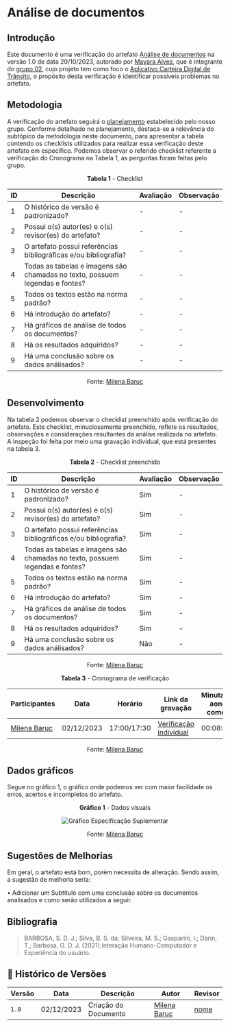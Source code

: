 # Análise de documentos

## Introdução

Este documento é uma verificação do artefato [Análise de documentos](../../../elicitação/PerfildeUsuario/AnaliseDocumento.md) na versão 1.0 de data 20/10/2023, autorado por [Mayara Alves](https://github.com/Mayara-tech), que é integrante do [grupo 02](https://github.com/Requisitos-de-Software/2023.2-Carteira_Digital_de_Transito), cujo projeto tem como foco o [Aplicativo Carteira Digital de Trânsito](https://play.google.com/store/apps/details?id=br.gov.serpro.cnhe&hl=pt_BR&gl=US), o propósito desta verificação é identificar possíveis problemas no artefato.

## Metodologia

A verificação do artefato seguirá o [planejamento](../../verificacao/planejamendoDaVerificacao.md) estabelecido pelo nosso grupo. Conforme detalhado no planejamento, destaca-se a relevância do subtópico da metodologia neste documento, para apresentar a tabela contendo os checklists utilizados para realizar essa verificação deste artefato em específico. Podemos observar o referido checklist referente a verificação do Cronograma na Tabela 1, as perguntas foram feitas pelo grupo.

<center>

**Tabela 1** - Checklist

| ID | Descrição                                                                           | Avaliação  | Observação |
|----|-------------------------------------------------------------------------------------|------------|------------|
| 1  | O histórico de versão é padronizado?                                                |      -     |     -      |
| 2  | Possui o(s) autor(es) e o(s) revisor(es) do artefato?                               |      -     |     -      |
| 3  | O artefato possui referências bibliográficas e/ou bibliografia?                     |      -     |     -      |
| 4  | Todas as tabelas e imagens são chamadas no texto, possuem legendas e fontes?        |      -     |     -      |
| 5  | Todos os textos estão na norma padrão?                                              |      -     |     -      |
| 6  | Há introdução do artefato?                                                          |      -     |     -      |
| 7  | Há gráficos de análise de todos os documentos?                                      |      -     |     -      |
| 8  | Há os resultados adquiridos?                                                        |      -     |     -      |
| 9  | Há uma conclusão sobre os dados análisados?                                         |      -     |     -      |

Fonte: [Milena Baruc](https://github.com/MilenaBaruc)

</center>

## Desenvolvimento

Na tabela 2 podemos observar o checklist preenchido após verificação do artefato. Este checklist, minuciosamente preenchido, reflete os resultados, observações e considerações resultantes da análise realizada no artefato. A inspeção foi feita por meio uma gravação individual, que está presentes na tabela 3.

<center>

**Tabela 2** - Checklist preenchido

| ID | Descrição                                                                           | Avaliação  | Observação |
|----|-------------------------------------------------------------------------------------|------------|------------|
| 1  | O histórico de versão é padronizado?                                                | Sim |     -      |
| 2  | Possui o(s) autor(es) e o(s) revisor(es) do artefato?                               | Sim |     -      |
| 3  | O artefato possui referências bibliográficas e/ou bibliografia?                     | Sim |     -      |
| 4  | Todas as tabelas e imagens são chamadas no texto, possuem legendas e fontes?        | Sim |     -      |
| 5  | Todos os textos estão na norma padrão?                                              | Sim |     -      |
| 6  | Há introdução do artefato?                                                          | Sim |     -      |
| 7  | Há gráficos de análise de todos os documentos?                                      | Sim |     -      |
| 8  | Há os resultados adquiridos?                                                        | Sim |     -      |
| 9  | Há uma conclusão sobre os dados análisados?                                         | Não |     -      |

Fonte: [Milena Baruc](https://github.com/MilenaBaruc)

**Tabela 3** - Cronograma de verificação

| Participantes | Data | Horário | Link da gravação | Minutagem aonde começa |
| -------------------------------------------------------------------------------------------- | ---------- | ----- | ------------------- | ------------- |
| [Milena Baruc](https://github.com/MilenaBaruc)                                               | 02/12/2023 | 17:00/17:30 | [Verificação individual](https://youtu.be/gGi9UGBSIMw) | 00:08:17 |

Fonte: [Milena Baruc](https://github.com/MilenaBaruc) 

</center>

## Dados gráficos

Segue no gráfico 1, o gráfico onde podemos ver com maior facilidade os erros, acertos e incompletos do artefato.

<center>

**Gráfico 1** - Dados visuais

![Gráfico Especificação Suplementar](../../../assets/gráficos_milena/grafico_documentacao.jpg)

Fonte: [Milena Baruc](https://github.com/MilenaBaruc)

</center>

## Sugestões de Melhorias

Em geral, o artefato está bom, porém necessita de alteração. Sendo assim, a sugestão de melhoria seria:

• Adicionar um Subtítulo com uma conclusão sobre os documentos analisados e como serão utilizados a seguir.

## Bibliografia

> BARBOSA, S. D. J.; Silva, B. S. da; Silveira, M. S.; Gasparini, I.; Darin, T.; Barbosa, G. D. J. (2021);Interação Humano-Computador e Experiência do usuário.

## 📑 Histórico de Versões

| Versão | Data       | Descrição                                       | Autor                                          | Revisor                                      |
| ------ | ---------- | ----------------------------------------------- | -----------------------------------------------| ---------------------------------------------|
| `1.0`  | 02/12/2023 | Criação do Documento | [Milena Baruc](https://github.com/MilenaBaruc)  | [nome](https://github.com/)|
